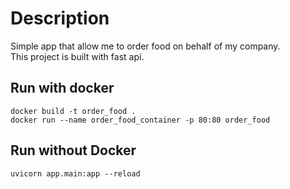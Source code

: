 # Description
Simple app that allow me to order food on behalf of my company.\
This project is built with fast api.

## Run with docker 

```
docker build -t order_food . 
docker run --name order_food_container -p 80:80 order_food
```

## Run without Docker 

```
uvicorn app.main:app --reload
```